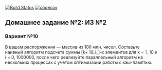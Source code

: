 [![Build Status](https://travis-ci.com/VladimirLunkin/tp_ccplusplus_2021.svg?branch=hw-2)](https://travis-ci.com/VladimirLunkin/tp_ccplusplus_2021)
[![codecov](https://codecov.io/gh/VladimirLunkin/tp_ccplusplus_2021/branch/hw-2/graph/badge.svg?token=Q0QEHMJTY3)](https://codecov.io/gh/VladimirLunkin/tp_ccplusplus_2021)

## Домашнее задание №2: ИЗ №2

### Вариант №10

В вашем распоряжении — массив из 100 млн. чисел. Составьте наивный алгоритм подсчета суммы [k+ 10_i_]-х элементов для k = 1, 10 и i = 0, 1000000, после чего реализуйте параллельный алгоритм на нескольких процессах с учетом оптимизации работы с кэш-памятью.
